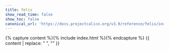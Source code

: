 ```yaml
---
title: felix
show_read_time: false
show_toc: false
canonical_url: 'https://docs.projectcalico.org/v3.9/reference/felix/index'
---
```

{% capture content %}{% include index.html %}{% endcapture %}
{{ content | replace: "    ", "" }}